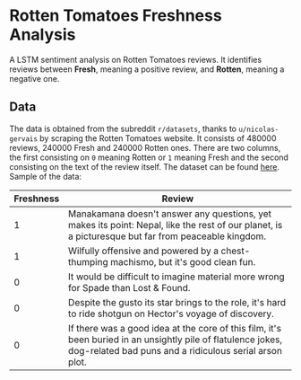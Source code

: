 # Rotten Tomatoes Freshness Analysis
A LSTM sentiment analysis on Rotten Tomatoes reviews. It identifies reviews between **Fresh**, meaning a positive review, and **Rotten**, meaning a negative one.
## Data
The data is obtained from the subreddit `r/datasets`, thanks to `u/nicolas-gervais` by scraping the Rotten Tomatoes website. It consists of 480000 reviews, 240000 Fresh and 240000 Rotten ones. There are two columns, the first consisting on `0` meaning Rotten or `1` meaning Fresh and the second consisting on the text of the review itself. The dataset can be found [here](https://drive.google.com/file/d/1N8WCMci_jpDHwCVgSED-B9yts-q9_Bb5/view?usp=sharing).\
Sample of the data:

Freshness | Review
--- | ---
1 | Manakamana doesn't answer any questions, yet makes its point: Nepal, like the rest of our planet, is a picturesque but far from peaceable kingdom.
1 | Wilfully offensive and powered by a chest-thumping machismo, but it's good clean fun.
0 | It would be difficult to imagine material more wrong for Spade than Lost & Found.
0 | Despite the gusto its star brings to the role, it's hard to ride shotgun on Hector's voyage of discovery.
0 | If there was a good idea at the core of this film, it's been buried in an unsightly pile of flatulence jokes, dog-related bad puns and a ridiculous serial arson plot.
